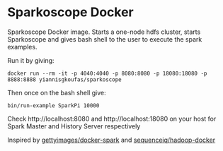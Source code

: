 # Sparkoscope Docker

Sparkoscope Docker image. Starts a one-node hdfs cluster, starts Sparkoscope and gives bash shell to the user to
execute the spark examples.

Run it by giving:
```
docker run --rm -it -p 4040:4040 -p 8080:8080 -p 18080:18080 -p 8888:8888 yiannisgkoufas/sparkoscope
```
Then once on the bash shell give:
```
bin/run-example SparkPi 10000
```

Check http://localhost:8080 and http://localhost:18080 on your host for Spark Master and History Server respectively

Inspired by [gettyimages/docker-spark](https://github.com/gettyimages/docker-spark) and
[sequenceiq/hadoop-docker](https://github.com/sequenceiq/hadoop-docker)
